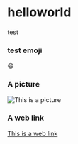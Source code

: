 # helloworld
test 


### test emoji ###
:smile:

### A picture ###
![This is a picture](https://www.google.ch/url?sa=i&rct=j&q=&esrc=s&source=images&cd=&cad=rja&uact=8&ved=0ahUKEwjX_YS7ubHWAhVBShQKHefPB3gQjRwIBw&url=https%3A%2F%2Fmedium.com%2Fproductivity-in-the-cloud%2F6-links-that-will-show-you-what-google-knows-about-you-f39b8af9decc&psig=AFQjCNFnR7628oOtDUn7qZPl2T6emLSaig&ust=1505917313539823)

### A web link
[This is a web link][link]

[link]:(https://github.com/uraniumyo)
